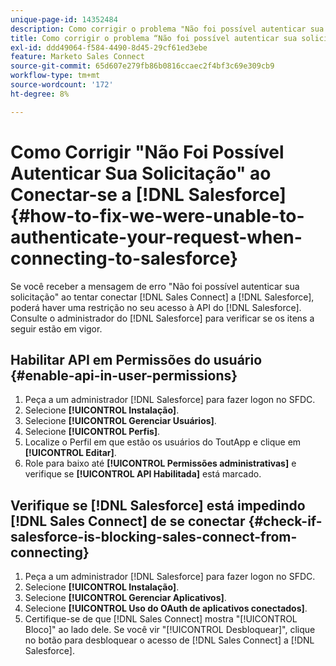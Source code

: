 ```yaml
---
unique-page-id: 14352484
description: Como corrigir o problema "Não foi possível autenticar sua solicitação" ao se conectar ao Salesforce - Documentação do Marketo - Documentação do produto
title: Como corrigir o problema “Não foi possível autenticar sua solicitação” ao se conectar ao Salesforce
exl-id: ddd49064-f584-4490-8d45-29cf61ed3ebe
feature: Marketo Sales Connect
source-git-commit: 65d607e279fb86b0816ccaec2f4bf3c69e309cb9
workflow-type: tm+mt
source-wordcount: '172'
ht-degree: 8%

---
```


# Como Corrigir &quot;Não Foi Possível Autenticar Sua Solicitação&quot; ao Conectar-se a [!DNL Salesforce] {#how-to-fix-we-were-unable-to-authenticate-your-request-when-connecting-to-salesforce}

Se você receber a mensagem de erro &quot;Não foi possível autenticar sua solicitação&quot; ao tentar conectar [!DNL Sales Connect] a [!DNL Salesforce], poderá haver uma restrição no seu acesso à API do [!DNL Salesforce]. Consulte o administrador do [!DNL Salesforce] para verificar se os itens a seguir estão em vigor.

## Habilitar API em Permissões do usuário {#enable-api-in-user-permissions}

1. Peça a um administrador [!DNL Salesforce] para fazer logon no SFDC.
1. Selecione **[!UICONTROL Instalação]**.
1. Selecione **[!UICONTROL Gerenciar Usuários]**.
1. Selecione **[!UICONTROL Perfis]**.
1. Localize o Perfil em que estão os usuários do ToutApp e clique em **[!UICONTROL Editar]**.
1. Role para baixo até **[!UICONTROL Permissões administrativas]** e verifique se **[!UICONTROL API Habilitada]** está marcado.

## Verifique se [!DNL Salesforce] está impedindo [!DNL Sales Connect] de se conectar {#check-if-salesforce-is-blocking-sales-connect-from-connecting}

1. Peça a um administrador [!DNL Salesforce] para fazer logon no SFDC.
1. Selecione **[!UICONTROL Instalação]**.
1. Selecione **[!UICONTROL Gerenciar Aplicativos]**.
1. Selecione **[!UICONTROL Uso do OAuth de aplicativos conectados]**.
1. Certifique-se de que [!DNL Sales Connect] mostra &quot;[!UICONTROL Bloco]&quot; ao lado dele. Se você vir &quot;[!UICONTROL Desbloquear]&quot;, clique no botão para desbloquear o acesso de [!DNL Sales Connect] a [!DNL Salesforce].
